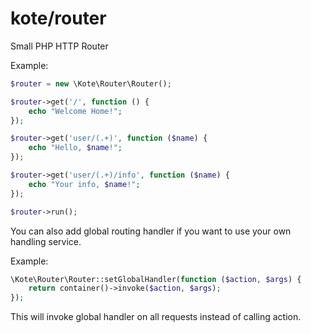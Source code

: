 # kote/router
Small PHP HTTP Router

Example:

```php
$router = new \Kote\Router\Router();

$router->get('/', function () {
    echo "Welcome Home!";
});

$router->get('user/(.+)', function ($name) {
    echo "Hello, $name!";
});

$router->get('user/(.+)/info', function ($name) {
    echo "Your info, $name!";
});

$router->run();
```

You can also add global routing handler if you want to use your own handling service.

Example:
   
```php
\Kote\Router\Router::setGlobalHandler(function ($action, $args) {
    return container()->invoke($action, $args);
});
```

This will invoke global handler on all requests instead of calling action.
